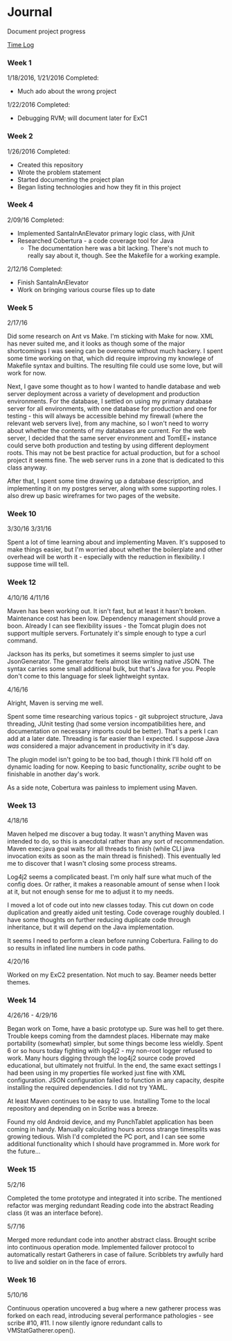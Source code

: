 # Journal

Document project progress

[Time Log](TimeLog.md)

### Week 1

1/18/2016, 1/21/2016 
Completed:
 * Much ado about the wrong project

1/22/2016
Completed:
 * Debugging RVM; will document later for ExC1

### Week 2

1/26/2016
Completed:
 * Created this repository 
 * Wrote the problem statement
 * Started documenting the project plan
 * Began listing technologies and how they fit in this project

### Week 4

2/09/16
Completed:
 * Implemented SantaInAnElevator primary logic class, with jUnit
 * Researched Cobertura - a code coverage tool for Java
    * The documentation here was a bit lacking. There's not much to really say
      about it, though. See the Makefile for a working example.

2/12/16
Completed:
 * Finish SantaInAnElevator
 * Work on bringing various course files up to date

### Week 5

2/17/16

Did some research on Ant vs Make. I'm sticking with Make for now.  XML has
never suited me, and it looks as though some of the major shortcomings
I was seeing can be overcome without much hackery. I spent some time
working on that, which did require improving my knowlege of Makefile syntax
and builtins. The resulting file could use some love, but will work for now.

Next, I gave some thought as to how I wanted to handle database and web
server deployment across a variety of development and production
environments. For the database, I settled on using my primary database
server for all environments, with one database for production and one for
testing - this will always be accessible behind my firewall (where the
relevant web servers live), from any machine, so I won't need to worry
about whether the contents of my databases are current. For the web server,
I decided that the same server environment and TomEE+ instance could serve
both production and testing by using different deployment roots. This may
not be best practice for actual production, but for a school project it
seems fine. The web server runs in a zone that is dedicated to this class
anyway.

After that, I spent some time drawing up a database description, and
implementing it on my postgres server, along with some supporting roles.
I also drew up basic wireframes for two pages of the website.

### Week 10

3/30/16
3/31/16

Spent a lot of time learning about and implementing Maven.  It's supposed
to make things easier, but I'm worried about whether the boilerplate and
other overhead will be worth it - especially with the reduction in
flexibility.  I suppose time will tell.

### Week 12

4/10/16
4/11/16

Maven has been working out. It isn't fast, but at least it hasn't broken.
Maintenance cost has been low. Dependency management should prove a boon.
Already I can see flexibility issues - the Tomcat plugin does not support
multiple servers. Fortunately it's simple enough to type a curl command.

Jackson has its perks, but sometimes it seems simpler to just use
JsonGenerator. The generator feels almost like writing native JSON.  The
syntax carries some small additional bulk, but that's Java for you. People
don't come to this language for sleek lightweight syntax.

4/16/16

Alright, Maven is serving me well.

Spent some time researching various topics - git subproject structure, Java
threading, JUnit testing (had some version incompatibilities here, and
documentation on necessary imports could be better).  That's a perk I can
add at a later date.  Threading is far easier than I expected.  I suppose
Java *was* considered a major advancement in productivity in it's day.

The plugin model isn't going to be too bad, though I think I'll hold off on
dynamic loading for now.  Keeping to basic functionality, *scribe* ought to
be finishable in another day's work.

As a side note, Cobertura was painless to implement using Maven.

### Week 13

4/18/16

Maven helped me discover a bug today.  It wasn't anything Maven was intended to
do, so this is anecdotal rather than any sort of recommendation.  Maven
exec:java goal waits for all threads to finish (while CLI java invocation exits
as soon as the main thread is finished).  This eventually led me to discover
that I wasn't closing some process streams.

Log4j2 seems a complicated beast.  I'm only half sure what much of the config
does.  Or rather, it makes a reasonable amount of sense when I look at it, but
not enough sense for me to adjust it to my needs.

I moved a lot of code out into new classes today.  This cut down on code
duplication and greatly aided unit testing.  Code coverage roughly doubled.
I have some thoughts on further reducing duplicate code through inheritance,
but it will depend on the Java implementation. 

It seems I need to perform a clean before running Cobertura.  Failing to do so
results in inflated line numbers in code paths.


4/20/16

Worked on my ExC2 presentation.  Not much to say.  Beamer needs better themes.


### Week 14

4/26/16 - 4/29/16

Began work on Tome, have a basic prototype up.  Sure was hell to get there.
Trouble keeps coming from the damndest places.  Hibernate may make portability
(somewhat) simpler, but some things become less wieldly.  Spent 6 or so hours
today fighting with log4j2 - my non-root logger refused to work.  Many hours
digging through the log4j2 source code proved educational, but ultimately not
fruitful.  In the end, the same exact settings I had been using in my
properties file worked just fine with XML configuration.  JSON configuration
failed to function in any capacity, despite installing the required
dependencies.  I did not try YAML.

At least Maven continues to be easy to use.  Installing Tome to the local
repository and depending on in Scribe was a breeze.

Found my old Android device, and my PunchTablet application has been coming in
handy.  Manually calculating hours across strange timesplits was growing
tedious.  Wish I'd completed the PC port, and I can see some additional
functionality which I should have programmed in.  More work for the future...


### Week 15

5/2/16

Completed the tome prototype and integrated it into scribe.  The mentioned refactor was merging redundant Reading code into the abstract Reading class (it was an interface before).

5/7/16

Merged more redundant code into another abstract class.  Brought scribe into continuous operation mode. Implemented failover protocol to automatically restart Gatherers in case of failure.  Scribblets try awfully hard to live and soldier on in the face of errors.


### Week 16

5/10/16

Continuous operation uncovered a bug where a new gatherer process was forked on each read, introducing several performance pathologies - see scribe #10, #11.  I now silently ignore redundant calls to VMStatGatherer.open().
